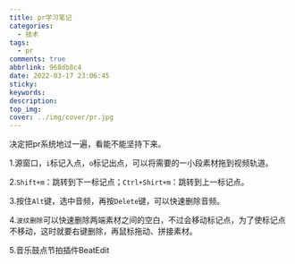 ```yaml
---
title: pr学习笔记
categories:
  - 技术
tags:
  - pr
comments: true
abbrlink: 968db8c4
date: 2022-03-17 23:06:45
sticky:
keywords:
description:
top_img:
cover: ../img/cover/pr.jpg
---
```


 决定把pr系统地过一遍，看能不能坚持下来。

1.源窗口，`i`标记入点，`o`标记出点，可以将需要的一小段素材拖到视频轨道。      

2.`Shift+m`：跳转到下一标记点；`Ctrl+Shirt+m`：跳转到上一标记点。

3.按住`Alt`键，选中音频，再按`Delete`键，可以快速删除音频。

4.`波纹删除`可以快速删除两端素材之间的空白，不过会移动标记点，为了使标记点不移动，这时就要右键删除，再鼠标拖动、拼接素材。  

5.音乐鼓点节拍插件BeatEdit
